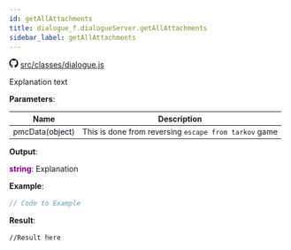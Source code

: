 ```yaml
---
id: getAllAttachments
title: dialogue_f.dialogueServer.getAllAttachments
sidebar_label: getAllAttachments
---
```

![](/img/github.png) [src/classes/dialogue.js](https://github.com/TrustedSourceLeaks/LeakedServer/blob/master/src/classes/dialogue.js#L169)

Explanation text

**Parameters**:

Name  |   Description 
----------- |   -----------
pmcData(<font color="trf">object</font>)  |   This is done from reversing `escape from tarkov` game


**Output**:

**<font color="purple">string</font>**: Explanation


**Example**:
```js
// Code to Example
```

**Result**:
```
//Result here
```
